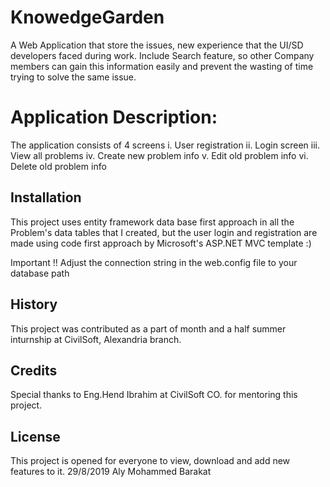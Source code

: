 # KnowedgeGarden
A Web Application that store the issues, new experience that the UI/SD developers faced during work.
Include Search feature, so other Company members can gain this information easily and prevent the wasting of time trying to solve the same issue. 

# Application Description:
The application consists of 4 screens
i.	User registration
ii.	Login screen
iii. View all problems
iv. Create new problem info
v. Edit old problem info
vi. Delete old problem info


## Installation
This project uses entity framework data base first approach in all the Problem's data tables that I created,
but the user login and registration are made using code first approach by Microsoft's ASP.NET MVC template :)

Important !!
Adjust the connection string in the web.config file to your database path





## History
This project was contributed as a part of month and a half summer inturnship at CivilSoft, Alexandria branch.

## Credits
Special thanks to Eng.Hend Ibrahim at CivilSoft CO. for mentoring this project.

## License
This project is opened for everyone to view, download and add new features to it.
29/8/2019  Aly Mohammed Barakat
